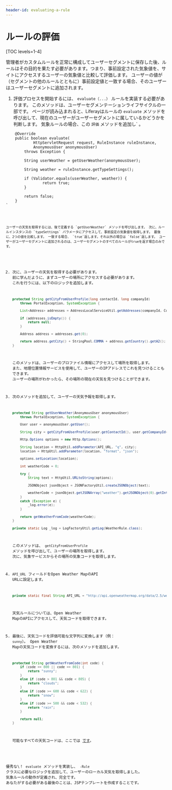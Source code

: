 ```yaml
---
header-id: evaluating-a-rule
---
```


# ルールの評価

[TOC levels=1-4]

管理者がカスタムルールを正常に構成してユーザーセグメントに保存した後、ルールはその目的を果たす必要があります。つまり、事前設定された気象値を、サイトにアクセスするユーザーの気象値と比較して評価します。 ユーザーの値が（セグメントの他のルールとともに）事前設定値と一致する場合、そのユーザーはユーザーセグメントに追加されます。

1.  評価プロセスを開始するには、 `evaluate（...）` ルールを実装する必要があります。 このメソッドは、ユーザーセグメンテーションライフサイクルの一部です。 ページが読み込まれると、Liferayはルールの `evaluate` メソッドを呼び出して、現在のユーザーがユーザーセグメントに属しているかどうかを判断します。 気象ルールの場合、この `評価` メソッドを追加し` 。
<pre><code class="java">    @Override
    public boolean evaluate(
            HttpServletRequest request, RuleInstance ruleInstance,
            AnonymousUser anonymousUser)
        throws Exception {

        String userWeather = getUserWeather(anonymousUser);

        String weather = ruleInstance.getTypeSettings();

        if (Validator.equals(userWeather, weather)) {
                return true;
        }

        return false;
    }
`</pre>

    ユーザーの天気を取得するには、後で定義する `getUserWeather` メソッドを呼び出します。 次に、ルールインスタンスの `typeSettings` パラメータにアクセスして、事前設定の気象値を取得します。 最後に、2つの値を比較します。 一致する場合、 `true`返します。それ以外の場合は `false`返します。 ユーザーがユーザーセグメントに追加されるのは、ユーザーセグメントのすべてのルールがtrueを返す場合のみです。

2.  次に、ユーザーの天気を取得する必要があります。 前に学んだように、まずユーザーの場所にアクセスする必要があります。 これを行うには、以下のロジックを追加します。

    ``` java
    protected String getCityFromUserProfile(long contactId, long companyId)
        throws PortalException, SystemException {

        List<Address> addresses = AddressLocalServiceUtil.getAddresses(companyId, Contact.class.getName(), contactId);

        if (addresses.isEmpty()) {
            return null;
        }

        Address address = addresses.get(0);

        return address.getCity() + StringPool.COMMA + address.getCountry().getA2();
    }
    ```

    このメソッドは、ユーザーのプロファイル情報にアクセスして場所を取得します。 また、地理位置情報サービスを使用して、ユーザーのIPアドレスでこれを見つけることもできます。 ユーザーの場所がわかったら、その場所の現在の天気を見つけることができます。

3.  次のメソッドを追加して、ユーザーの天気予報を取得します。

    ``` java
    protected String getUserWeather(AnonymousUser anonymousUser)
        throws PortalException, SystemException {

        User user = anonymousUser.getUser();

        String city = getCityFromUserProfile(user.getContactId(), user.getCompanyId());

        Http.Options options = new Http.Options();

        String location = HttpUtil.addParameter(API_URL, "q", city);
        location = HttpUtil.addParameter(location, "format", "json");

        options.setLocation(location);

        int weatherCode = 0;

        try {
            String text = HttpUtil.URLtoString(options);

            JSONObject jsonObject = JSONFactoryUtil.createJSONObject(text);

            weatherCode = jsonObject.getJSONArray("weather").getJSONObject(0).getInt("id");
        }
        catch (Exception e) {
            _log.error(e);
        }

        return getWeatherFromCode(weatherCode);
    }

    private static Log _log = LogFactoryUtil.getLog(WeatherRule.class);
    ```

    このメソッドは、 `getCityFromUserProfile` メソッドを呼び出して、ユーザーの場所を取得します。 次に、気象サービスからその場所の気象コードを取得します。

4.  `API_URL` フィールドをOpen Weather MapのAPI URLに設定します。

    ``` java
    private static final String API_URL = "http://api.openweathermap.org/data/2.5/weather";
    ```

    天気ルールについては、Open Weather MapのAPIにアクセスして、天気コードを取得できます。

5.  最後に、天気コードを評価可能な文字列に変換します（例： `sunny`）。 Open Weather Mapの天気コードを変換するには、次のメソッドを追加します。

    ``` java
    protected String getWeatherFromCode(int code) {
        if (code == 800 || code == 801) {
            return "sunny";
        }
        else if (code > 801 && code < 805) {
            return "clouds";
        }
        else if (code >= 600 && code < 622) {
            return "snow";
        }
        else if (code >= 500 && code < 532) {
            return "rain";
        }

        return null;
    }
    ```

    可能なすべての天気コードは、ここでは [です](http://openweathermap.org/weather-conditions)。

優秀な\！ `evaluate` メソッドを実装し、 `-Rule` クラスに必要なロジックを追加して、ユーザーのローカル天気を取得しました。 気象ルールの動作が定義され、完全です。 あなたがする必要がある最後のことは、JSPテンプレートを作成することです。
